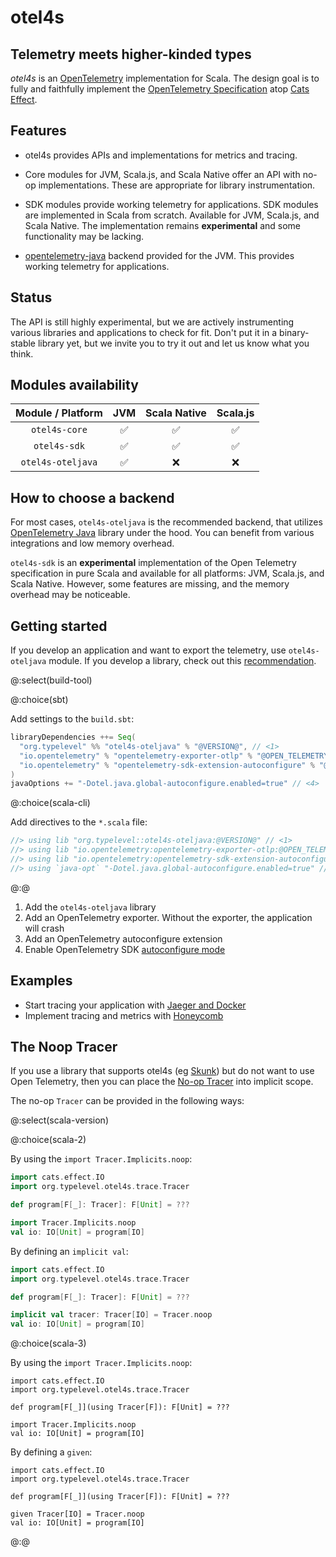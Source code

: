 # otel4s

## Telemetry meets higher-kinded types

_otel4s_ is an [OpenTelemetry][otel] implementation for Scala.  The
design goal is to fully and faithfully implement the [OpenTelemetry
Specification][otel spec] atop [Cats Effect][cats-effect].

## Features

* otel4s provides APIs and implementations for metrics and tracing.

* Core modules for JVM, Scala.js, and Scala Native offer an API with
  no-op implementations.  These are appropriate for library
  instrumentation.

* SDK modules provide working telemetry for applications.
  SDK modules are implemented in Scala from scratch. Available for JVM, Scala.js, and Scala Native.
  The implementation remains **experimental** and some functionality may be lacking. 

* [opentelemetry-java][opentelemetry-java] backend provided for the
  JVM.  This provides working telemetry for applications.

## Status

The API is still highly experimental, but we are actively
instrumenting various libraries and applications to check for fit.
Don't put it in a binary-stable library yet, but we invite you to try
it out and let us know what you think.

## Modules availability

| Module / Platform | JVM | Scala Native | Scala.js |  
|:-----------------:|:---:|:------------:|:--------:|
|   `otel4s-core`   |  ✅  |      ✅       |    ✅     |
|   `otel4s-sdk`    |  ✅  |      ✅       |    ✅     |
| `otel4s-oteljava` |  ✅  |      ❌       |    ❌     |

## How to choose a backend

For most cases, `otel4s-oteljava` is the recommended backend, 
that utilizes [OpenTelemetry Java][opentelemetry-java] library under the hood.
You can benefit from various integrations and low memory overhead.

`otel4s-sdk` is an **experimental** implementation of the Open Telemetry specification in pure Scala
and available for all platforms: JVM, Scala.js, and Scala Native.
However, some features are missing, and the memory overhead may be noticeable.

## Getting started

If you develop an application and want to export the telemetry, use `otel4s-oteljava` module. 
If you develop a library, check out this [recommendation](modules-structure.md#which-module-do-i-need).

@:select(build-tool)

@:choice(sbt)

Add settings to the `build.sbt`:

```scala
libraryDependencies ++= Seq(
  "org.typelevel" %% "otel4s-oteljava" % "@VERSION@", // <1>
  "io.opentelemetry" % "opentelemetry-exporter-otlp" % "@OPEN_TELEMETRY_VERSION@" % Runtime, // <2>
  "io.opentelemetry" % "opentelemetry-sdk-extension-autoconfigure" % "@OPEN_TELEMETRY_VERSION@" % Runtime // <3>
)
javaOptions += "-Dotel.java.global-autoconfigure.enabled=true" // <4>
```

@:choice(scala-cli)

Add directives to the `*.scala` file:

```scala
//> using lib "org.typelevel::otel4s-oteljava:@VERSION@" // <1>
//> using lib "io.opentelemetry:opentelemetry-exporter-otlp:@OPEN_TELEMETRY_VERSION@" // <2>
//> using lib "io.opentelemetry:opentelemetry-sdk-extension-autoconfigure:@OPEN_TELEMETRY_VERSION@" // <3>
//> using `java-opt` "-Dotel.java.global-autoconfigure.enabled=true" // <4>
```

@:@

1. Add the `otel4s-oteljava` library  
2. Add an OpenTelemetry exporter. Without the exporter, the application will crash  
3. Add an OpenTelemetry autoconfigure extension  
4. Enable OpenTelemetry SDK [autoconfigure mode][opentelemetry-java-autoconfigure]  

## Examples

* Start tracing your application with [Jaeger and Docker](examples/jaeger-docker/README.md)
* Implement tracing and metrics with [Honeycomb](examples/honeycomb/README.md)

## The Noop Tracer  

If you use a library that supports otel4s (eg [Skunk](https://github.com/typelevel/skunk)) but do not want to use Open Telemetry, then you can place the [No-op Tracer](https://www.javadoc.io/doc/org.typelevel/otel4s-docs_2.13/latest/org/typelevel/otel4s/trace/Tracer$.html) into implicit scope.

The no-op `Tracer` can be provided in the following ways:

@:select(scala-version)

@:choice(scala-2)

By using the `import Tracer.Implicits.noop`:
```scala mdoc:compile-only
import cats.effect.IO
import org.typelevel.otel4s.trace.Tracer

def program[F[_]: Tracer]: F[Unit] = ???

import Tracer.Implicits.noop
val io: IO[Unit] = program[IO]
```

By defining an `implicit val`:

```scala mdoc:compile-only
import cats.effect.IO
import org.typelevel.otel4s.trace.Tracer

def program[F[_]: Tracer]: F[Unit] = ???

implicit val tracer: Tracer[IO] = Tracer.noop
val io: IO[Unit] = program[IO]
```

@:choice(scala-3)

By using the `import Tracer.Implicits.noop`:
```dotty
import cats.effect.IO
import org.typelevel.otel4s.trace.Tracer

def program[F[_]](using Tracer[F]): F[Unit] = ???

import Tracer.Implicits.noop
val io: IO[Unit] = program[IO]
```

By defining a `given`:

```dotty
import cats.effect.IO
import org.typelevel.otel4s.trace.Tracer

def program[F[_]](using Tracer[F]): F[Unit] = ???

given Tracer[IO] = Tracer.noop
val io: IO[Unit] = program[IO]
```

@:@

[cats-effect]: https://typelevel.org/cats-effect/
[opentelemetry-java]: https://github.com/open-telemetry/opentelemetry-java/tree/main/api/all
[opentelemetry-java-autoconfigure]: https://github.com/open-telemetry/opentelemetry-java/blob/main/sdk-extensions/autoconfigure/README.md
[otel]: https://opentelemetry.io/
[otel spec]: https://opentelemetry.io/docs/reference/specification/
